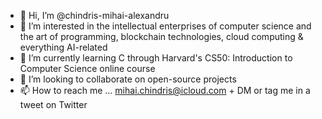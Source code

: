 - 👋 Hi, I’m @chindris-mihai-alexandru
- 👀 I’m interested in the intellectual enterprises of computer science and the art of programming, blockchain technologies, cloud computing & everything AI-related 
- 🌱 I’m currently learning C through Harvard's CS50: Introduction to Computer Science online course
- 💞️ I’m looking to collaborate on open-source projects
- 📫 How to reach me ... mihai.chindris@icloud.com + DM or tag me in a tweet on Twitter

<!---
chindris-mihai-alexandru/chindris-mihai-alexandru is a ✨ special ✨ repository because its `README.md` (this file) appears on your GitHub profile.
You can click the Preview link to take a look at your changes.
--->
